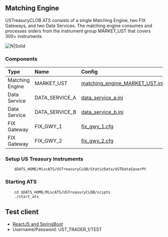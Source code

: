 ## Matching Engine

USTreasuryCLOB ATS consists of a single Matching Engine, two FIX Gateways, and two Data Services.
The matching engine consumes and processes orders from the instrument group MARKET_UST that covers 300+ instruments

![N|Solid](https://raw.githubusercontent.com/mkipnis/DistributedATS/master/docs/Diagrams/USTreasuryCLOB.png?raw=true)


### Components

| Type | Name     | Config                |
| :-------- | :------- | :------------------------- |
| Matching Engine | MARKET_UST | [matching_engine_MARKET_UST.ini](https://github.com/mkipnis/DistributedATS/blob/master/MiscATS/USTreasuryCLOB/config/matching_engine_MARKET_UST.ini) |
| Data Service | DATA_SERVICE_A | [data_service_a.ini](https://github.com/mkipnis/DistributedATS/blob/master/MiscATS/USTreasuryCLOB/config/data_service_a.ini) |
| Data Service | DATA_SERVICE_B | [data_service_b.ini](https://github.com/mkipnis/DistributedATS/blob/master/MiscATS/USTreasuryCLOB/config/data_service_b.ini) |
| FIX Gateway | FIX_GWY_1 | [fix_gwy_1.cfg](https://github.com/mkipnis/DistributedATS/blob/master/MiscATS/USTreasuryCLOB/config/fix_gwy_1.cfg)|
| FIX Gateway | FIX_GWY_2 | [fix_gwy_2.cfg](https://github.com/mkipnis/DistributedATS/blob/master/MiscATS/USTreasuryCLOB/config/fix_gwy_2.cfg) |


### Setup US Treasury Instruments
```
    $DATS_HOME/MiscATS/USTreasuryCLOB/StaticData/USTDataSaverPY
```

### Starting ATS

```
    cd $DATS_HOME/MiscATS/USTreasuryCLOB/scipts
    ./start_ats
```

## Test client
- [ReactJS and SpringBoot ](https://github.com/mkipnis/DistributedATS/tree/master/misc_clients/spring_reactjs)
- Username/Password: UST_TRADER_1/TEST
